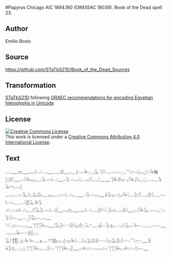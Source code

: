 #Papyrus Chicago AIC 1894.180 (OIM/ISAC 18039). Book of the Dead spell 23.

## Author 

Emilio Bosio

## Source 

https://github.com/STaTbS21D/Book_of_the_Dead_Sources

## Transformation 

[STaTbS21D](https://statbs21d.github.io/) following [ORAEC recommendations for encoding Egyptian hieroglyphs in Unicode](https://github.com/oraec/recommendations-encoding-hieroglyphs)

## License 

<a rel="license" href="http://creativecommons.org/licenses/by/4.0/"><img alt="Creative Commons License" style="border-width:0" src="https://i.creativecommons.org/l/by/4.0/88x31.png" /></a><br />This work is licensed under a <a rel="license" href="http://creativecommons.org/licenses/by/4.0/">Creative Commons Attribution 4.0 International License</a>.

## Text 

<hiero>𓂋𓏤𓈖𓃹𓈖𓉿𓂡𓂋𓏤𓈖𓊃𓏤𓀀𓈖𓆑𓋀𓏏𓏏𓅆𓈉𓅓𓊹𓌨𓂋𓏛𓏏𓈉𓆓𓂧𓌃𓏤𓏥𓊨𓇳𓅆N<br>
𓆄𓊤𓀀𓇋𓈖𓊪𓏏𓎛𓅆𓊠𓂝𓅱𓏛𓂡𓈖𓏏𓅱𓏛𓏥𓇋𓂋𓏭𓀸𓂋𓏤𓇋𓈖𓈖𓊹𓅆𓀀𓊖𓏏𓏤𓍘𓅆𓇍𓇋𓏭𓂻𓂋𓆑𓅝𓅆𓎔𓏛𓐢<br>
𓂝𓂋𓏛𓅓𓎛𓂓𓄿𓀁𓆑𓊠𓂝𓏛𓂡𓆑𓈖𓏏𓅱𓏛𓏥𓈖𓇓𓅱𓐍𓏏𓃫𓅆𓇋𓂋𓅱𓀸𓂋𓏤𓀀𓍙𓆑𓏛𓂡𓆑𓂋𓇋𓆣𓅓𓅆𓅱<br>
𓂧𓏏𓏴𓂡𓆑𓀸𓄿𓅱𓏛𓂡𓋴𓈖𓏥𓃹𓈖𓉿𓂡𓂋𓏤𓀀𓄋𓊪𓅱𓏴𓂋𓏤𓀀𓇋𓈖𓊪𓏏𓎛𓅆𓅓𓏛𓏏𓏤𓈔𓏏𓅱𓇋𓇋𓏛𓈖𓏏𓃀𓇋𓄿𓄑𓈒𓏥𓈖<br>
𓄋𓊪𓏴𓏛𓂋𓏤𓈖𓊹𓊹𓊹𓅆𓏥𓈖𓇋𓅓𓋴𓏌𓎡𓀀𓌂𓐍𓀀𓆇𓆗𓈞𓊃𓀉𓏏𓅱𓁷𓏤𓐞𓏏𓏤𓏶𓅓𓏭𓅨𓏏𓂋𓉻𓏏𓏛𓈖𓏏𓊪𓇯𓅆𓏌𓎡𓀀𓋴𓐟<br>
𓄿𓎛𓃃𓇼𓅆𓅨𓂋𓁷𓂋𓄣𓅢𓏤𓏥𓉺𓏌𓊖𓅆𓇋𓂋𓎛𓂓𓄿𓀁𓀀𓎟𓏏𓎛𓂓𓄿𓀁𓁐𓎟𓏏𓆓𓂧𓈖𓀀<br>
𓇓𓅱𓊢𓂝𓂻𓊹𓊹𓊹𓅆𓏥𓂋𓋴𓇷𓏏𓊹𓊹𓊹𓅆𓏥𓋴𓈖𓏥𓋬𓂧𓏛𓏥𓇷𓏏𓊹𓊹𓊹𓅆𓏥𓋬𓂧𓇋𓇋𓏛𓈖<br></hiero>